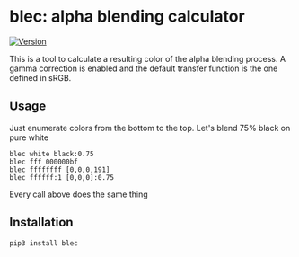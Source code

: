 blec: alpha blending calculator
===============================

<!-- cut -->
[![Version](https://img.shields.io/pypi/v/blec.svg)](https://pypi.org/project/blec/)
<!-- end -->
This is a tool to calculate a resulting color of the alpha blending process.
A gamma correction is enabled and the default transfer function is the one defined in sRGB.

Usage
-----
Just enumerate colors from the bottom to the top. Let's blend 75% black on pure white

    blec white black:0.75
    blec fff 000000bf
    blec ffffffff [0,0,0,191]
    blec ffffff:1 [0,0,0]:0.75

Every call above does the same thing

Installation
------------

    pip3 install blec

